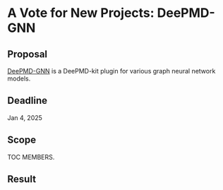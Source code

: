 # A Vote for New Projects: DeePMD-GNN

## Proposal

[DeePMD-GNN](https://github.com/deepmodeling/deepmd-gnn) is a DeePMD-kit plugin for various graph neural network models.

## Deadline

Jan 4, 2025

## Scope

TOC MEMBERS.

## Result
